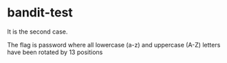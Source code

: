 # bandit-test
It is the second case.  

The flag is password where all lowercase (a-z) and uppercase (A-Z) letters have been rotated by 13 positions
